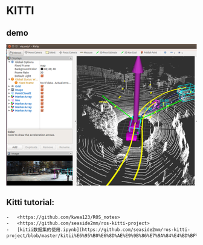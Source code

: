 # KITTI

## demo

![demo](./img/demo.png)

## Kitti tutorial:

    -   <https://github.com/kwea123/ROS_notes>
    -   <https://github.com/seaside2mm/ros-kitti-project>
    -   [kitii数据集的使用.ipynb](https://github.com/seaside2mm/ros-kitti-project/blob/master/kitii%E6%95%B0%E6%8D%AE%E9%9B%86%E7%9A%84%E4%BD%BF%E7%94%A8.ipynb)
